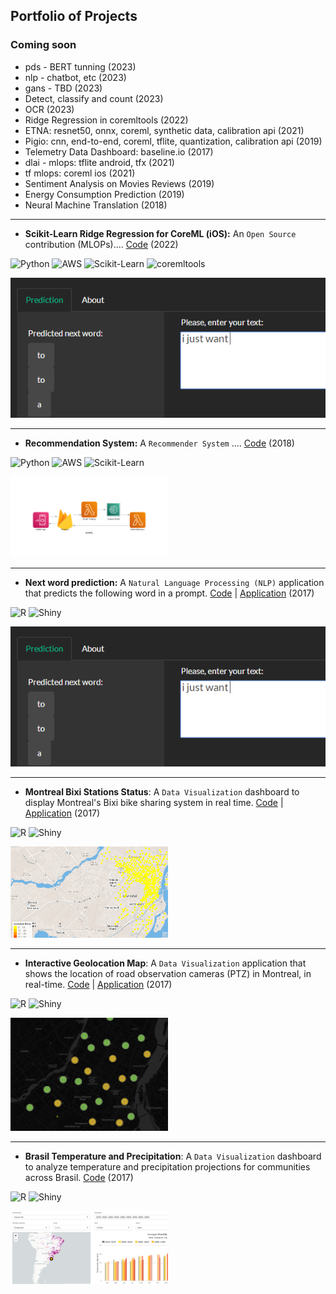 ## Portfolio of Projects

### Coming soon

- pds - BERT tunning (2023)
- nlp - chatbot, etc (2023)
- gans - TBD (2023)
- Detect, classify and count (2023)
- OCR (2023)
- Ridge Regression in coremltools (2022)
- ETNA: resnet50, onnx, coreml, synthetic data, calibration api (2021)
- Pigio: cnn, end-to-end, coreml, tflite, quantization, calibration api (2019)
- Telemetry Data Dashboard: baseline.io (2017)
- dlai - mlops: tflite android, tfx (2021)
- tf mlops: coreml ios (2021)
- Sentiment Analysis on Movies Reviews (2019)
- Energy Consumption Prediction (2019)
- Neural Machine Translation (2018)

[//]: # (# TODO: delete repos: dend, mlend, mysql-001, folio, opencv1-py, opencv2-py)

---

- **Scikit-Learn Ridge Regression for CoreML (iOS):** An `Open Source` contribution (MLOPs).... [Code]() (2022)

![Python](https://img.shields.io/badge/-Python-000000?style=flat&logo=Python)
![AWS](https://img.shields.io/badge/-AWS-000000?style=flat&logo=amazonaws)
![Scikit-Learn](https://img.shields.io/badge/-Scikit.Learn-000000?style=flat&logo=Scikit-Learn)
![coremltools](https://img.shields.io/badge/-coremltools-000000?style=flat&logo=Coremltools)

<img src="https://github.com/danvargg/r-next-word/blob/main/images/next_word.PNG">

---

- **Recommendation System:** A `Recommender System` .... [Code]() (2018)

![Python](https://img.shields.io/badge/-Python-000000?style=flat&logo=Python)
![AWS](https://img.shields.io/badge/-AWS-000000?style=flat&logo=amazonaws)
![Scikit-Learn](https://img.shields.io/badge/-Scikit.Learn-000000?style=flat&logo=Scikit-Learn)

<img width=50% height=50% src="https://github.com/danvargg/danvargg/blob/main/docs/projects/auraML/auraml.png">

---

- **Next word prediction:** A `Natural Language Processing (NLP)` application that predicts the following word in a 
prompt. [Code](https://github.com/danvargg/r-next-word) | [Application](https://danvargg.shinyapps.io/shiny/) (2017)

![R](https://img.shields.io/badge/-R-000000?style=flat&logo=R)
![Shiny](
https://img.shields.io/badge/Shiny-blue?style=flat&labelColor=white&logo=RStudio&logoColor=blue
)

<img src="https://github.com/danvargg/r-next-word/blob/main/images/next_word.PNG">

---

- **Montreal Bixi Stations Status**: A `Data Visualization` dashboard to display Montreal's Bixi bike sharing system in real time. [Code](https://github.com/danvargg/r-bixi-mtl) | [Application](https://danvargg.shinyapps.io/bixi/) (2017)

![R](https://img.shields.io/badge/-R-000000?style=flat&logo=R)
![Shiny](
https://img.shields.io/badge/Shiny-blue?style=flat&labelColor=white&logo=RStudio&logoColor=blue
)

<img width=50% height=50% src="https://github.com/danvargg/r-bixi-mtl/blob/main/images/Bixi.PNG">

---

- **Interactive Geolocation Map**: A `Data Visualization` application that shows the location of road observation 
cameras (PTZ) in Montreal, in real-time. [Code](https://github.com/danvargg/danvargg/blob/main/docs/projects/mtl_geo/mtl_cameras.Rmd) | [Application](https://rpubs.com/danvargg/geomap) (2017)

![R](https://img.shields.io/badge/-R-000000?style=flat&logo=R)
![Shiny](
https://img.shields.io/badge/Shiny-blue?style=flat&labelColor=white&logo=RStudio&logoColor=blue
)

<img width=50% height=50%  src="https://github.com/danvargg/danvargg/blob/main/docs/projects/mtl-cameras.png">

---

- **Brasil Temperature and Precipitation**: A `Data Visualization` dashboard to analyze temperature and precipitation 
projections for communities across Brasil. [Code](https://github.com/danvargg/brasil-climate/tree/main) (2017)

![R](https://img.shields.io/badge/-R-000000?style=flat&logo=R)
![Shiny](
https://img.shields.io/badge/Shiny-blue?style=flat&labelColor=white&logo=RStudio&logoColor=blue
)

<img width=50% height=50% src="https://github.com/danvargg/brasil-climate/blob/main/images/brazil_temp.PNG">

